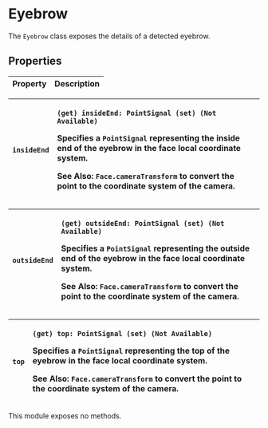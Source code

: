 # Eyebrow

The `Eyebrow` class exposes the details of a detected eyebrow.

## Properties

| Property | Description |
| :--- | :--- |


<table>
  <thead>
    <tr>
      <th style="text-align:left"><code>insideEnd</code>
      </th>
      <th style="text-align:left">
        <p><code>(get) insideEnd: PointSignal (set) (Not Available)</code>
        </p>
        <p>Specifies a <code>PointSignal</code> representing the inside end of the
          eyebrow in the face local coordinate system.</p>
        <p><b>See Also</b>: <code>Face.cameraTransform</code> to convert the point
          to the coordinate system of the camera.</p>
      </th>
    </tr>
  </thead>
  <tbody></tbody>
</table><table>
  <thead>
    <tr>
      <th style="text-align:left"><code>outsideEnd</code>
      </th>
      <th style="text-align:left">
        <p><code>(get) outsideEnd: PointSignal (set) (Not Available)</code>
        </p>
        <p>Specifies a <code>PointSignal</code> representing the outside end of the
          eyebrow in the face local coordinate system.</p>
        <p><b>See Also</b>: <code>Face.cameraTransform</code> to convert the point
          to the coordinate system of the camera.</p>
      </th>
    </tr>
  </thead>
  <tbody></tbody>
</table><table>
  <thead>
    <tr>
      <th style="text-align:left"><code>top</code>
      </th>
      <th style="text-align:left">
        <p><code>(get) top: PointSignal (set) (Not Available)</code>
        </p>
        <p>Specifies a <code>PointSignal</code> representing the top of the eyebrow
          in the face local coordinate system.</p>
        <p><b>See Also</b>: <code>Face.cameraTransform</code> to convert the point
          to the coordinate system of the camera.</p>
      </th>
    </tr>
  </thead>
  <tbody></tbody>
</table>This module exposes no methods.

